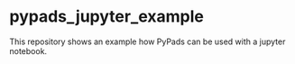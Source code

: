# pypads_jupyter_example
This repository shows an example how PyPads can be used with a jupyter notebook.

